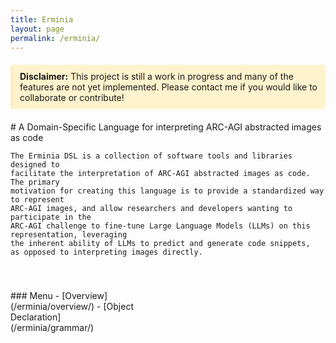 ```yaml
---
title: Erminia
layout: page
permalink: /erminia/
---
```


<div style="background-color: #fff3cd; border-left: 5px solid #ffeeba; padding: 10px; margin: 20px 0; border-radius: 5px;">
<strong>Disclaimer:</strong> This project is still a work in progress and many of the features are not yet implemented.
Please contact me if you would like to collaborate or contribute!
</div>

<div style="display: flex; gap: 40px; flex-wrap: wrap;">

  <div style="flex: 1; min-width: 300px;">
# A Domain-Specific Language for interpreting ARC-AGI abstracted images as code

    The Erminia DSL is a collection of software tools and libraries designed to 
    facilitate the interpretation of ARC-AGI abstracted images as code. The primary
    motivation for creating this language is to provide a standardized way to represent
    ARC-AGI images, and allow researchers and developers wanting to participate in the 
    ARC-AGI challenge to fine-tune Large Language Models (LLMs) on this representation, leveraging
    the inherent ability of LLMs to predict and generate code snippets,
    as opposed to interpreting images directly. 
  </div>

  <div style="flex: 0 0 200px; position: sticky; top: 20px;">
  ### Menu
  - [Overview](/erminia/overview/)
  - [Object Declaration](/erminia/grammar/)
  </div>

</div>
